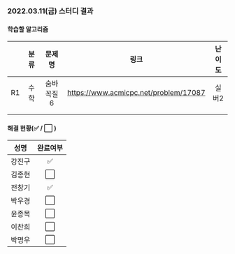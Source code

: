 ### 2022.03.11(금) 스터디 결과

#### 학습할 알고리즘

|      | 분류 |   문제명   |                 링크                  | 난이도 |
| :--: | :--: | :--------: | :-----------------------------------: | :----: |
|  R1  | 수학 | 숨바꼭질 6 | https://www.acmicpc.net/problem/17087 | 실버2  |
|      |      |            |                                       |        |
|      |      |            |                                       |        |

#### 해결 현황(:white_check_mark: / :white_large_square:  )

|  성명  |       완료여부       |
| :----: | :------------------: |
| 강진구 | :white_check_mark: |
| 김종현 | :white_large_square: |
| 전창기 |  :white_check_mark:  |
| 박우경 | :white_large_square: |
| 윤종목 | :white_large_square: |
| 이찬희 | :white_large_square: |
| 박명우 | :white_large_square: |
